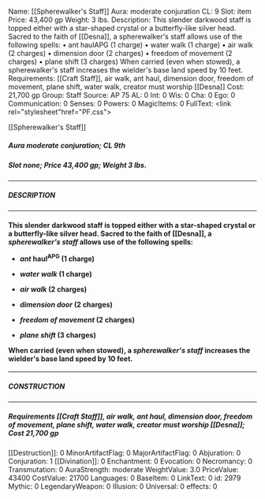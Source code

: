 Name: [[Spherewalker's Staff]]
Aura: moderate conjuration
CL: 9
Slot: item
Price: 43,400 gp
Weight: 3 lbs.
Description: This slender darkwood staff is topped either with a star-shaped crystal or a butterfly-like silver head. Sacred to the faith of [[Desna]], a spherewalker's staff allows use of the following spells: • ant haulAPG (1 charge) • water walk (1 charge) • air walk (2 charges) • dimension door (2 charges) • freedom of movement (2 charges) • plane shift (3 charges) When carried (even when stowed), a spherewalker's staff increases the wielder's base land speed by 10 feet.
Requirements: [[Craft Staff]], air walk, ant haul, dimension door, freedom of movement, plane shift, water walk, creator must worship [[Desna]]
Cost: 21,700 gp
Group: Staff
Source: AP 75
AL: 0
Int: 0
Wis: 0
Cha: 0
Ego: 0
Communication: 0
Senses: 0
Powers: 0
MagicItems: 0
FullText: <link rel="stylesheet"href="PF.css"><div class="heading"><p class="alignleft">[[Spherewalker's Staff]]</p><div style="clear: both;"></div></div><div><h5><b>Aura </b>moderate conjuration; <b>CL </b>9th</h5><h5><b>Slot </b>none; <b>Price </b>43,400 gp; <b>Weight </b>3 lbs.</h5></div><hr/><div><h5><b>DESCRIPTION</b></h5></div><hr/><div><h4><p>This slender darkwood staff is topped either with a star-shaped crystal or a butterfly-like silver head. Sacred to the faith of [[Desna]], a <i>spherewalker's staff</i> allows use of the following spells: </p><p><ul><li> <i>ant</i> haul<sup>APG</sup> (1 charge) </p><p><li> <i>water walk</i> (1 charge) </p><p><li> <i>air walk</i> (2 charges) </p><p><li> <i>dimension door</i> (2 charges) </p><p><li> <i>freedom of movement</i> (2 charges) </p><p><li> <i>plane shift</i> (3 charges) </ul></p><p>When carried (even when stowed), a <i>spherewalker's staff</i> increases the wielder's base land speed by 10 feet.</p></h4></div><hr/><div><h5><b>CONSTRUCTION</b></h5></div><hr/><div><h5><b>Requirements </b>[[Craft Staff]], <i>air walk</i>, <i>ant haul</i>, <i>dimension door</i>, <i>freedom of movement</i>, <i>plane shift</i>, <i>water walk</i>, creator must worship [[Desna]]; <b>Cost </b>21,700 gp</h5></div>
[[Destruction]]: 0
MinorArtifactFlag: 0
MajorArtifactFlag: 0
Abjuration: 0
Conjuration: 1
[[Divination]]: 0
Enchantment: 0
Evocation: 0
Necromancy: 0
Transmutation: 0
AuraStrength: moderate
WeightValue: 3.0
PriceValue: 43400
CostValue: 21700
Languages: 0
BaseItem: 0
LinkText: 0
id: 2979
Mythic: 0
LegendaryWeapon: 0
Illusion: 0
Universal: 0
effects: 0
